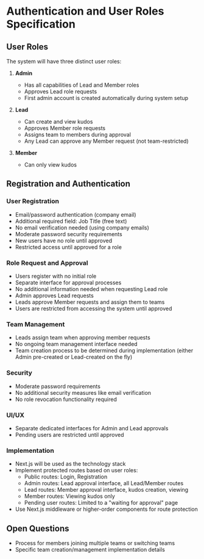 # Authentication and User Roles Specification

## User Roles

The system will have three distinct user roles:

1. **Admin**

   - Has all capabilities of Lead and Member roles
   - Approves Lead role requests
   - First admin account is created automatically during system setup

2. **Lead**

   - Can create and view kudos
   - Approves Member role requests
   - Assigns team to members during approval
   - Any Lead can approve any Member request (not team-restricted)

3. **Member**
   - Can only view kudos

## Registration and Authentication

### User Registration

- Email/password authentication (company email)
- Additional required field: Job Title (free text)
- No email verification needed (using company emails)
- Moderate password security requirements
- New users have no role until approved
- Restricted access until approved for a role

### Role Request and Approval

- Users register with no initial role
- Separate interface for approval processes
- No additional information needed when requesting Lead role
- Admin approves Lead requests
- Leads approve Member requests and assign them to teams
- Users are restricted from accessing the system until approved

### Team Management

- Leads assign team when approving member requests
- No ongoing team management interface needed
- Team creation process to be determined during implementation (either Admin pre-created or Lead-created on the fly)

### Security

- Moderate password requirements
- No additional security measures like email verification
- No role revocation functionality required

### UI/UX

- Separate dedicated interfaces for Admin and Lead approvals
- Pending users are restricted until approved

### Implementation

- Next.js will be used as the technology stack
- Implement protected routes based on user roles:
  - Public routes: Login, Registration
  - Admin routes: Lead approval interface, all Lead/Member routes
  - Lead routes: Member approval interface, kudos creation, viewing
  - Member routes: Viewing kudos only
  - Pending user routes: Limited to a "waiting for approval" page
- Use Next.js middleware or higher-order components for route protection

## Open Questions

- Process for members joining multiple teams or switching teams
- Specific team creation/management implementation details
